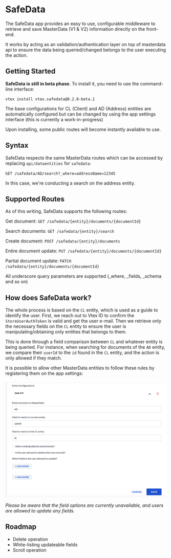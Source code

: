 

# SafeData

The SafeData app provides an easy to use, configurable middleware to retrieve and save MasterData (V1 & V2) information directly on the front-end.

It works by acting as an validation/authentication layer on top of masterdata api to ensure the data being queried/changed belongs to the user executing the action.

## Getting Started

**SafeData is still in beta phase**. To install it, you need to use the command-line interface:

```
vtex install vtex.safedata@0.2.0-beta.1
```

The base configurations for CL (Client) and AD (Address) entities are automatically configured but can be changed by using the app settings interface (this is currently a work-in-progress)

Upon installing, some public routes will become instantly available to use.

## Syntax

SafeData respects the same MasterData routes which can be accessed by replacing `api/dataentities` for `safedata`:

`GET /safedata/AD/search?_where=addressName=12345`

In this case, we're conducting a search on the address entity.

## Supported Routes

As of this writing, SafeData supports the following routes:

Get document:
`GET /safedata/{entity}/documents/{documentId}`

Search documents:
`GET /safedata/{entity}/search`

Create document:
`POST /safedata/{entity}/documents`

Entire document update:
`PUT /safedata/{entity}/documents/{documentId}`

Partial document update:
`PATCH /safedata/{entity}/documents/{documentId}`

All underscore query parameters are supported (_where, _fields, _schema and so on)

## How does SafeData work?

The whole process is based on the `CL` entity, which is used as a guide to identify the user. First, we reach out to Vtex ID to confirm the `StoreUserAuthToken` is valid and get the user e-mail. Then we retrieve only the necessary fields on the `CL` entity to ensure the user is manipulating/obtaining only entities that belongs to them.

This is done through a field comparison between `CL` and whatever entity is being queried. For instance, when searching for documents of the `AD` entity, we compare their `userId` to the `id` found in the `CL` entity, and the action is only allowed if they match.

It is possible to allow other MasterData entities to follow these rules by registering them on the app settings:

![SafeData Config](images/safedata-config.png)

*Please be aware that the field options are currently unavailable, and users are allowed to update any fields.*

## Roadmap

- Delete operation
- White-listing updateable fields
- Scroll operation